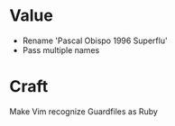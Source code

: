 
Value
=====

* Rename 'Pascal Obispo 1996 Superflu'
* Pass multiple names


Craft
=====

Make Vim recognize Guardfiles as Ruby

